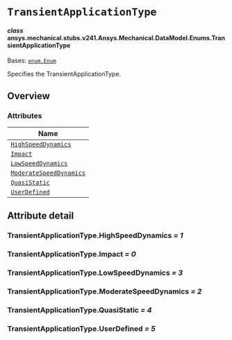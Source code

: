 # `TransientApplicationType`



#### *class* ansys.mechanical.stubs.v241.Ansys.Mechanical.DataModel.Enums.TransientApplicationType

Bases: [`enum.Enum`](https://docs.python.org/3/library/enum.html#enum.Enum)

Specifies the TransientApplicationType.

<!-- !! processed by numpydoc !! -->

<a id="overview"></a>

## Overview

### Attributes

| Name |
| ------------------------------------------------------------------------------------------------------------------------------------------------------------ |
| [`HighSpeedDynamics`](../../../../../v242/Ansys/Mechanical/DataModel/Enums/TransientApplicationType.md#TransientApplicationType.HighSpeedDynamics) |
| [`Impact`](../../../../../v242/Ansys/Mechanical/DataModel/Enums/TransientApplicationType.md#TransientApplicationType.Impact) |
| [`LowSpeedDynamics`](../../../../../v242/Ansys/Mechanical/DataModel/Enums/TransientApplicationType.md#TransientApplicationType.LowSpeedDynamics) |
| [`ModerateSpeedDynamics`](../../../../../v242/Ansys/Mechanical/DataModel/Enums/TransientApplicationType.md#TransientApplicationType.ModerateSpeedDynamics) |
| [`QuasiStatic`](../../../../../v242/Ansys/Mechanical/DataModel/Enums/TransientApplicationType.md#TransientApplicationType.QuasiStatic) |
| [`UserDefined`](../../../../../v242/Ansys/Mechanical/DataModel/Enums/TransientApplicationType.md#TransientApplicationType.UserDefined) |

<a id="attribute-detail"></a>

## Attribute detail

<a id="TransientApplicationType.HighSpeedDynamics"></a>

### TransientApplicationType.HighSpeedDynamics *= 1*

<a id="TransientApplicationType.Impact"></a>

### TransientApplicationType.Impact *= 0*

<a id="TransientApplicationType.LowSpeedDynamics"></a>

### TransientApplicationType.LowSpeedDynamics *= 3*

<a id="TransientApplicationType.ModerateSpeedDynamics"></a>

### TransientApplicationType.ModerateSpeedDynamics *= 2*

<a id="TransientApplicationType.QuasiStatic"></a>

### TransientApplicationType.QuasiStatic *= 4*

<a id="TransientApplicationType.UserDefined"></a>

### TransientApplicationType.UserDefined *= 5*


